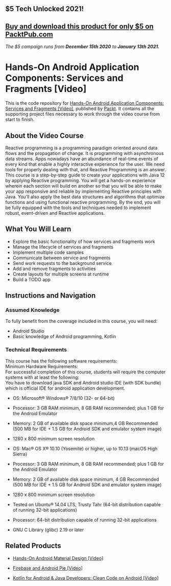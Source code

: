 ## $5 Tech Unlocked 2021!
[Buy and download this product for only $5 on PacktPub.com](https://www.packtpub.com/)
-----
*The $5 campaign         runs from __December 15th 2020__ to __January 13th 2021.__*

# Hands-On Android Application Components: Services and Fragments [Video]
This is the code repository for [Hands-On Android Application Components: Services and Fragments [Video]](https://www.packtpub.com/application-development/hands-android-application-components-services-and-fragments-video?utm_source=github&utm_medium=repository&utm_campaign=9781789614428), published by [Packt](https://www.packtpub.com/?utm_source=github). It contains all the supporting project files necessary to work through the video course from start to finish.
## About the Video Course
Reactive programming is a programming paradigm oriented around data flows and the propagation of change. It is programming with asynchronous data streams. Apps nowadays have an abundance of real-time events of every kind that enable a highly interactive experience for the user. We need tools for properly dealing with that, and Reactive Programming is an answer.
This course is a step-by-step guide to create your applications with Java 12 by applying Reactive programming. You will get a hands-on experience wherein each section will build on another so that you will be able to make your app responsive and reliable by implementing Reactive principles with Java. You’ll also apply the best data structures and algorithms that optimize functions and using functional reactive programming.
By the end, you will be fully equipped with the tools and techniques needed to implement robust, event-driven and Reactive applications.



<H2>What You Will Learn</H2>
<DIV class=book-info-will-learn-text>
<UL>
<LI>Explore the basic functionality of how services and fragments work 
<LI>Manage the lifecycle of services and fragments 
<LI>Implement multiple code samples 
<LI>Communicate between service and fragments 
<LI>Send work requests to the background service 
<LI>Add and remove fragments to activities 
<LI>Create layouts for multiple screens at runtime 
<LI>Build a TODO app </LI></UL></DIV>

## Instructions and Navigation
### Assumed Knowledge
To fully benefit from the coverage included in this course, you will need:<br/>
* Android Studio
* Basic knowledge of Android programming, Kotlin
### Technical Requirements
This course has the following software requirements:<br/>
Minimum Hardware Requirements:<br/>
For successful completion of this course, students will require the computer systems with at least the following:<br/>
You have to download java SDK and Android studio IDE (with SDK bundle) which is official IDE for android application development.<br/>




* OS: Microsoft® Windows® 7/8/10 (32- or 64-bit)<br/>



* Processor: 3 GB RAM minimum, 8 GB RAM recommended; plus 1 GB for the Android Emulator<br/>



* Memory: 2 GB of available disk space minimum,4 GB Recommended (500 MB for IDE + 1.5 GB for Android SDK and emulator system image)<br/>



* 1280 x 800 minimum screen resolution<br/>





* OS: Mac® OS X® 10.10 (Yosemite) or higher, up to 10.13 (macOS High Sierra)<br/>



* Processor: 3 GB RAM minimum, 8 GB RAM recommended; plus 1 GB for the Android Emulator<br/>



* Memory: 2 GB of available disk space minimum, 4 GB Recommended (500 MB for IDE + 1.5 GB for Android SDK and emulator system image)<br/>



* 1280 x 800 minimum screen resolution<br/>





* Tested on Ubuntu® 14.04 LTS, Trusty Tahr (64-bit distribution capable of running 32-bit applications)<br/>



* Processor: 64-bit distribution capable of running 32-bit applications<br/>



* GNU C Library (glibc) 2.19 or later<br/>



## Related Products
* [Hands-On Android Material Design [Video]](https://www.packtpub.com/application-development/hands-android-material-design-video?utm_source=github&utm_medium=repository&utm_campaign=9781789805581)

* [Firebase and Android Pie [Video]](https://www.packtpub.com/application-development/firebase-and-android-pie-video?utm_source=github&utm_medium=repository&utm_campaign=9781789532791)

* [Kotlin for Android & Java Developers: Clean Code on Android [Video]](https://www.packtpub.com/application-development/kotlin-android-java-developers-clean-code-android-video?utm_source=github&utm_medium=repository&utm_campaign=9781788994811)

